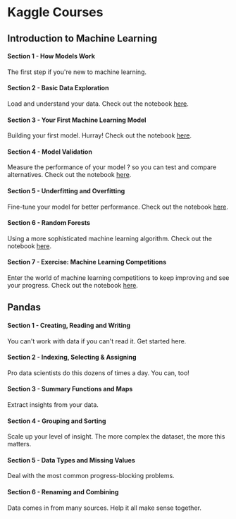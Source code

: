 # Kaggle Courses

## Introduction to Machine Learning

#### Section 1 - How Models Work
The first step if you're new to machine learning. 

#### Section 2 - Basic Data Exploration
Load and understand your data. Check out the notebook [here](https://github.com/omc02/Kaggle-Learning/blob/main/Introduction%20to%20Machine%20Learning/02-exercise-explore-your-data_Omar%20Chehab.ipynb).

#### Section 3 - Your First Machine Learning Model
Building your first model. Hurray! Check out the notebook [here](https://github.com/omc02/Kaggle-Learning/blob/main/Introduction%20to%20Machine%20Learning/03-exercise-your-first-machine-learning-model_Omar%20Chehab.ipynb).

#### Section 4 - Model Validation
Measure the performance of your model ? so you can test and compare alternatives. Check out the notebook [here](https://github.com/omc02/Kaggle-Learning/blob/main/Introduction%20to%20Machine%20Learning/04-exercise-model-validation.ipynb).

#### Section 5 - Underfitting and Overfitting
Fine-tune your model for better performance. Check out the notebook [here](https://github.com/omc02/Kaggle-Learning/blob/main/Introduction%20to%20Machine%20Learning/05-exercise-underfitting-and-overfitting.ipynb).

#### Section 6 - Random Forests
Using a more sophisticated machine learning algorithm. Check out the notebook [here](https://github.com/omc02/Kaggle-Learning/blob/main/Introduction%20to%20Machine%20Learning/06-exercise-random-forests.ipynb).


#### Section 7 - Exercise: Machine Learning Competitions
Enter the world of machine learning competitions to keep improving and see your progress. Check out the notebook [here](https://github.com/omc02/Kaggle-Learning/blob/main/Introduction%20to%20Machine%20Learning/07-exercise-machine-learning-competitions.ipynb).


## Pandas 

#### Section 1 - Creating, Reading and Writing
You can't work with data if you can't read it. Get started here.

#### Section 2 - Indexing, Selecting & Assigning
Pro data scientists do this dozens of times a day. You can, too!

#### Section 3 - Summary Functions and Maps
Extract insights from your data.

#### Section 4 - Grouping and Sorting
Scale up your level of insight. The more complex the dataset, the more this matters.

#### Section 5 - Data Types and Missing Values
Deal with the most common progress-blocking problems.

#### Section 6 - Renaming and Combining
Data comes in from many sources. Help it all make sense together.
